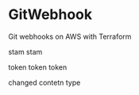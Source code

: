 # GitWebhook

Git webhooks on AWS with Terraform


stam stam

token token token

changed contetn type

